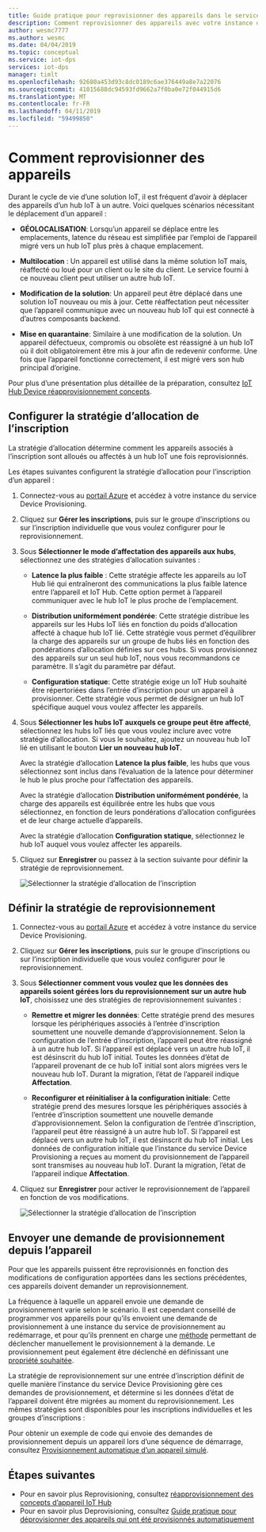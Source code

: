 ```yaml
---
title: Guide pratique pour reprovisionner des appareils dans le service Azure IoT Hub Device Provisioning | Microsoft Docs
description: Comment reprovisionner des appareils avec votre instance du service de provisionnement des appareils
author: wesmc7777
ms.author: wesmc
ms.date: 04/04/2019
ms.topic: conceptual
ms.service: iot-dps
services: iot-dps
manager: timlt
ms.openlocfilehash: 92680a453d93c8dc0189c6ae376449a8e7a22076
ms.sourcegitcommit: 41015688dc94593fd9662a7f0ba0e72f044915d6
ms.translationtype: MT
ms.contentlocale: fr-FR
ms.lasthandoff: 04/11/2019
ms.locfileid: "59499850"
---
```

# <a name="how-to-reprovision-devices"></a>Comment reprovisionner des appareils

Durant le cycle de vie d’une solution IoT, il est fréquent d’avoir à déplacer des appareils d’un hub IoT à un autre. Voici quelques scénarios nécessitant le déplacement d’un appareil :

* **GÉOLOCALISATION**: Lorsqu’un appareil se déplace entre les emplacements, latence du réseau est simplifiée par l’emploi de l’appareil migré vers un hub IoT plus près à chaque emplacement.

* **Multilocation** : Un appareil est utilisé dans la même solution IoT mais, réaffecté ou loué pour un client ou le site du client. Le service fourni à ce nouveau client peut utiliser un autre hub IoT.

* **Modification de la solution**: Un appareil peut être déplacé dans une solution IoT nouveau ou mis à jour. Cette réaffectation peut nécessiter que l’appareil communique avec un nouveau hub IoT qui est connecté à d’autres composants backend. 

* **Mise en quarantaine**: Similaire à une modification de la solution. Un appareil défectueux, compromis ou obsolète est réassigné à un hub IoT où il doit obligatoirement être mis à jour afin de redevenir conforme. Une fois que l’appareil fonctionne correctement, il est migré vers son hub principal d’origine.

Pour plus d’une présentation plus détaillée de la préparation, consultez [IoT Hub Device réapprovisionnement concepts](concepts-device-reprovision.md).


## <a name="configure-the-enrollment-allocation-policy"></a>Configurer la stratégie d’allocation de l’inscription

La stratégie d’allocation détermine comment les appareils associés à l’inscription sont alloués ou affectés à un hub IoT une fois reprovisionnés.

Les étapes suivantes configurent la stratégie d’allocation pour l’inscription d’un appareil :

1. Connectez-vous au [portail Azure](https://portal.azure.com) et accédez à votre instance du service Device Provisioning.

2. Cliquez sur **Gérer les inscriptions**, puis sur le groupe d’inscriptions ou sur l’inscription individuelle que vous voulez configurer pour le reprovisionnement. 

3. Sous **Sélectionner le mode d’affectation des appareils aux hubs**, sélectionnez une des stratégies d’allocation suivantes :

    * **Latence la plus faible** : Cette stratégie affecte les appareils au IoT Hub lié qui entraîneront des communications la plus faible latence entre l’appareil et IoT Hub. Cette option permet à l’appareil communiquer avec le hub IoT le plus proche de l’emplacement. 
    
    * **Distribution uniformément pondérée**: Cette stratégie distribue les appareils sur les Hubs IoT liés en fonction du poids d’allocation affecté à chaque hub IoT lié. Cette stratégie vous permet d’équilibrer la charge des appareils sur un groupe de hubs liés en fonction des pondérations d’allocation définies sur ces hubs. Si vous provisionnez des appareils sur un seul hub IoT, nous vous recommandons ce paramètre. Il s’agit du paramètre par défaut. 
    
    * **Configuration statique**: Cette stratégie exige un IoT Hub souhaité être répertoriées dans l’entrée d’inscription pour un appareil à provisionner. Cette stratégie vous permet de désigner un hub IoT spécifique auquel vous voulez affecter les appareils.

4. Sous **Sélectionner les hubs IoT auxquels ce groupe peut être affecté**, sélectionnez les hubs IoT liés que vous voulez inclure avec votre stratégie d’allocation. Si vous le souhaitez, ajoutez un nouveau hub IoT lié en utilisant le bouton **Lier un nouveau hub IoT**.

    Avec la stratégie d’allocation **Latence la plus faible**, les hubs que vous sélectionnez sont inclus dans l’évaluation de la latence pour déterminer le hub le plus proche pour l’affectation des appareils.

    Avec la stratégie d’allocation **Distribution uniformément pondérée**, la charge des appareils est équilibrée entre les hubs que vous sélectionnez, en fonction de leurs pondérations d’allocation configurées et de leur charge actuelle d’appareils.

    Avec la stratégie d’allocation **Configuration statique**, sélectionnez le hub IoT auquel vous voulez affecter les appareils.

4. Cliquez sur **Enregistrer** ou passez à la section suivante pour définir la stratégie de reprovisionnement.

    ![Sélectionner la stratégie d’allocation de l’inscription](./media/how-to-reprovision/enrollment-allocation-policy.png)



## <a name="set-the-reprovisioning-policy"></a>Définir la stratégie de reprovisionnement

1. Connectez-vous au [portail Azure](https://portal.azure.com) et accédez à votre instance du service Device Provisioning.

2. Cliquez sur **Gérer les inscriptions**, puis sur le groupe d’inscriptions ou sur l’inscription individuelle que vous voulez configurer pour le reprovisionnement.

3. Sous **Sélectionner comment vous voulez que les données des appareils soient gérées lors du reprovisionnement sur un autre hub IoT**, choisissez une des stratégies de reprovisionnement suivantes :

    * **Remettre et migrer les données**: Cette stratégie prend des mesures lorsque les périphériques associés à l’entrée d’inscription soumettent une nouvelle demande d’approvisionnement. Selon la configuration de l’entrée d’inscription, l’appareil peut être réassigné à un autre hub IoT. Si l’appareil est déplacé vers un autre hub IoT, il est désinscrit du hub IoT initial. Toutes les données d’état de l’appareil provenant de ce hub IoT initial sont alors migrées vers le nouveau hub IoT. Durant la migration, l’état de l’appareil indique **Affectation**.

    * **Reconfigurer et réinitialiser à la configuration initiale**: Cette stratégie prend des mesures lorsque les périphériques associés à l’entrée d’inscription soumettent une nouvelle demande d’approvisionnement. Selon la configuration de l’entrée d’inscription, l’appareil peut être réassigné à un autre hub IoT. Si l’appareil est déplacé vers un autre hub IoT, il est désinscrit du hub IoT initial. Les données de configuration initiale que l’instance du service Device Provisioning a reçues au moment du provisionnement de l’appareil sont transmises au nouveau hub IoT. Durant la migration, l’état de l’appareil indique **Affectation**.

4. Cliquez sur **Enregistrer** pour activer le reprovisionnement de l’appareil en fonction de vos modifications.

    ![Sélectionner la stratégie d’allocation de l’inscription](./media/how-to-reprovision/reprovisioning-policy.png)



## <a name="send-a-provisioning-request-from-the-device"></a>Envoyer une demande de provisionnement depuis l’appareil

Pour que les appareils puissent être reprovisionnés en fonction des modifications de configuration apportées dans les sections précédentes, ces appareils doivent demander un reprovisionnement. 

La fréquence à laquelle un appareil envoie une demande de provisionnement varie selon le scénario. Il est cependant conseillé de programmer vos appareils pour qu’ils envoient une demande de provisionnement à une instance du service de provisionnement au redémarrage, et pour qu’ils prennent en charge une [méthode](../iot-hub/iot-hub-devguide-direct-methods.md) permettant de déclencher manuellement le provisionnement à la demande. Le provisionnement peut également être déclenché en définissant une [propriété souhaitée](../iot-hub/iot-hub-devguide-device-twins.md#desired-property-example). 

La stratégie de reprovisionnement sur une entrée d’inscription définit de quelle manière l’instance du service Device Provisioning gère ces demandes de provisionnement, et détermine si les données d’état de l’appareil doivent être migrées au moment du reprovisionnement. Les mêmes stratégies sont disponibles pour les inscriptions individuelles et les groupes d’inscriptions :

Pour obtenir un exemple de code qui envoie des demandes de provisionnement depuis un appareil lors d’une séquence de démarrage, consultez [Provisionnement automatique d’un appareil simulé](quick-create-simulated-device.md).


## <a name="next-steps"></a>Étapes suivantes

- Pour en savoir plus Reprovisioning, consultez [réapprovisionnement des concepts d’appareil IoT Hub](concepts-device-reprovision.md) 
- Pour en savoir plus Deprovisioning, consultez [Guide pratique pour déprovisionner des appareils qui ont été provisionnés automatiquement](how-to-unprovision-devices.md) 











